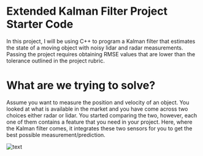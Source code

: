 # Extended Kalman Filter Project Starter Code
In this project, I will be using  C++ to program a Kalman filter that estimates the state of a moving object with noisy lidar and radar measurements. Passing the project requires obtaining RMSE values that are lower than the tolerance outlined in the project rubric. 

# What are we trying to solve? 
Assume you want to measure the position and velocity of an object. You looked at what is available in the market and you have come across two choices either radar or lidar. You started comparing the two, however, each one of them contains a feature that you need in your project. Here, where the Kalman filter comes, it integrates these two sensors for you to get the best possible measurement/prediction. 

![text](https://s3.us-west-2.amazonaws.com/secure.notion-static.com/e52bf3a2-43e4-4fdf-9c67-4cf8565332bc/Untitled.png?X-Amz-Algorithm=AWS4-HMAC-SHA256&X-Amz-Credential=AKIAT73L2G45O3KS52Y5%2F20211022%2Fus-west-2%2Fs3%2Faws4_request&X-Amz-Date=20211022T141543Z&X-Amz-Expires=86400&X-Amz-Signature=afe0e8b63a1d85ded6589ccbef21df16711dde4a4e25e2756356da9b35867726&X-Amz-SignedHeaders=host&response-content-disposition=filename%20%3D%22Untitled.png%22)


